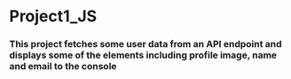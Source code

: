 # Project1_JS
### This project fetches some user data from an API endpoint and displays some of the elements including profile image, name and email to the console
